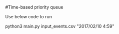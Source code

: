 #Time-based priority queue

Use below code to run

python3 main.py input_events.csv  "2017/02/10 4:59"
